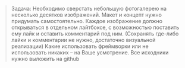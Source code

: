 >Задача:
Необходимо сверстать небольшую фотогалерею на несколько десятков изображений. Макет и концепт нужно придумать самостоятельно. Каждое изображение должно открываться в отдельном лайтбоксе, с возможностью поставить ему лайк и оставить комментарий под ним. (Сохранять где-либо лайки и комментарии не нужно, достаточно визуальной реализации)
Какие использовать фреймворки или не использовать никаких – на Ваше усмотрение.
Все исходники нужно выложить на github
